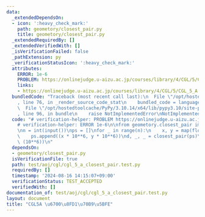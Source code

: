 ```yaml
---
data:
  _extendedDependsOn:
  - icon: ':heavy_check_mark:'
    path: geometory/closest_pair.py
    title: geometory/closest_pair.py
  _extendedRequiredBy: []
  _extendedVerifiedWith: []
  _isVerificationFailed: false
  _pathExtension: py
  _verificationStatusIcon: ':heavy_check_mark:'
  attributes:
    ERROR: 1e-6
    PROBLEM: https://onlinejudge.u-aizu.ac.jp/courses/library/4/CGL/5/CGL_5_A
    links:
    - https://onlinejudge.u-aizu.ac.jp/courses/library/4/CGL/5/CGL_5_A
  bundledCode: "Traceback (most recent call last):\n  File \"/opt/hostedtoolcache/PyPy/3.10.14/x64/lib/pypy3.10/site-packages/onlinejudge_verify/documentation/build.py\"\
    , line 76, in _render_source_code_stat\n    bundled_code = language.bundle(\n\
    \  File \"/opt/hostedtoolcache/PyPy/3.10.14/x64/lib/pypy3.10/site-packages/onlinejudge_verify/languages/python.py\"\
    , line 96, in bundle\n    raise NotImplementedError\nNotImplementedError\n"
  code: "# verification-helper: PROBLEM https://onlinejudge.u-aizu.ac.jp/courses/library/4/CGL/5/CGL_5_A\n\
    # verification-helper: ERROR 1e-6\n\nfrom geometory.closest_pair import closest_pair\n\
    \nn = int(input())\nps = []\nfor _ in range(n):\n    x, y = map(float, input().split())\n\
    \    ps.append((x * 10**6, y * 10**6))\nd, _, _ = closest_pair(ps)\nprint(d /\
    \ (10**6))\n"
  dependsOn:
  - geometory/closest_pair.py
  isVerificationFile: true
  path: test/aoj/cgl/cgl_5_a_closest_pair.test.py
  requiredBy: []
  timestamp: '2024-08-16 14:15:07+09:00'
  verificationStatus: TEST_ACCEPTED
  verifiedWith: []
documentation_of: test/aoj/cgl/cgl_5_a_closest_pair.test.py
layout: document
title: "CGL5A \u6700\u8FD1\u70B9\u5BFE"
---
```


